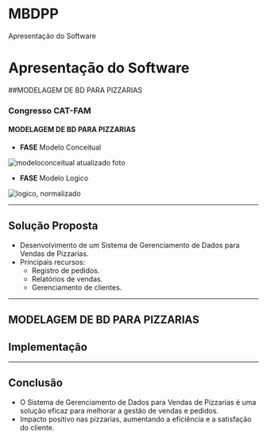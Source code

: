 # MBDPP
Apresentação do Software
# Apresentação do Software
##MODELAGEM DE BD PARA PIZZARIAS
### Congresso CAT-FAM

#### MODELAGEM DE BD PARA PIZZARIAS
- **FASE** Modelo Conceitual

![modeloconceitual atualizado foto](https://github.com/indiodonorte/SGDPVP/assets/117863003/dc9eaa2d-a5d5-43a7-b145-d98a4b83f8f9)

- **FASE** Modelo Logico
  
![logico, normalizado](https://github.com/indiodonorte/SGDPVP/assets/117863003/e0f24c4f-34d6-483e-8bc0-23136c795ac4)



---

## Solução Proposta

- Desenvolvimento de um Sistema de Gerenciamento de Dados para Vendas de Pizzarias.
- Principais recursos:
  - Registro de pedidos.
  - Relatórios de vendas.
  - Gerenciamento de clientes.

---

## MODELAGEM DE BD PARA PIZZARIAS


## Implementação


---

## Conclusão

- O Sistema de Gerenciamento de Dados para Vendas de Pizzarias é uma solução eficaz para melhorar a gestão de vendas e pedidos.
- Impacto positivo nas pizzarias, aumentando a eficiência e a satisfação do cliente.

